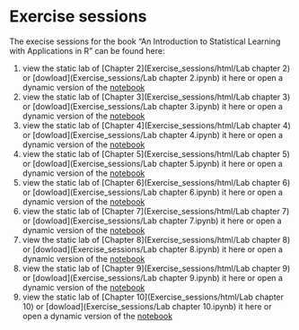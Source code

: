 # Exercise sessions

The execise sessions for the book “An Introduction to Statistical Learning with Applications in R” can be found here:

1. view the static lab of [Chapter 2](Exercise_sessions/html/Lab chapter 2) or [dowload](Exercise_sessions/Lab chapter 2.ipynb) it here or open a dynamic version of the [notebook](https://colab.research.google.com/github/Valkenborg/IML/blob/master/Exercise_sessions/Lab%20chapter%202.ipynb)
1. view the static lab of [Chapter 3](Exercise_sessions/html/Lab chapter 3) or [dowload](Exercise_sessions/Lab chapter 3.ipynb) it here or open a dynamic version of the [notebook](https://colab.research.google.com/github/Valkenborg/IML/blob/master/Exercise_sessions/Lab%20chapter%203.ipynb)
1. view the static lab of [Chapter 4](Exercise_sessions/html/Lab chapter 4) or [dowload](Exercise_sessions/Lab chapter 4.ipynb) it here or open a dynamic version of the [notebook](https://colab.research.google.com/github/Valkenborg/IML/blob/master/Exercise_sessions/Lab%20chapter%204.ipynb)
1. view the static lab of [Chapter 5](Exercise_sessions/html/Lab chapter 5) or [dowload](Exercise_sessions/Lab chapter 5.ipynb) it here or open a dynamic version of the [notebook](https://colab.research.google.com/github/Valkenborg/IML/blob/master/Exercise_sessions/Lab%20Chapter%205.ipynb)
1. view the static lab of [Chapter 6](Exercise_sessions/html/Lab chapter 6) or [dowload](Exercise_sessions/Lab chapter 6.ipynb) it here or open a dynamic version of the [notebook](https://colab.research.google.com/github/Valkenborg/IML/blob/master/Exercise_sessions/Lab%20Chapter%206.ipynb)
1. view the static lab of [Chapter 7](Exercise_sessions/html/Lab chapter 7) or [dowload](Exercise_sessions/Lab chapter 7.ipynb) it here or open a dynamic version of the [notebook](https://colab.research.google.com/github/Valkenborg/IML/blob/master/Exercise_sessions/Lab%20Chapter%207.ipynb)
1. view the static lab of [Chapter 8](Exercise_sessions/html/Lab chapter 8) or [dowload](Exercise_sessions/Lab chapter 8.ipynb) it here or open a dynamic version of the [notebook](https://colab.research.google.com/github/Valkenborg/IML/blob/master/Exercise_sessions/Lab%20Chapter%208.ipynb)
1. view the static lab of [Chapter 9](Exercise_sessions/html/Lab chapter 9) or [dowload](Exercise_sessions/Lab chapter 9.ipynb) it here or open a dynamic version of the [notebook](https://colab.research.google.com/github/Valkenborg/IML/blob/master/Exercise_sessions/Lab%20Chapter%209.ipynb)
1. view the static lab of [Chapter 10](Exercise_sessions/html/Lab chapter 10) or [dowload](Exercise_sessions/Lab chapter 10.ipynb) it here or open a dynamic version of the [notebook](https://colab.research.google.com/github/Valkenborg/IML/blob/master/Exercise_sessions/Lab%20Chapter%2010.ipynb)

